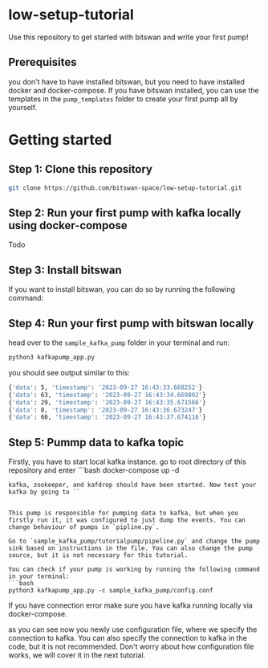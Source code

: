 # low-setup-tutorial
Use this repository to get started with bitswan and write your first pump!

## Prerequisites

you don't have to have installed bitswan, but you need to have installed docker and docker-compose. If you have bitswan installed, you can use the templates in the `pump_templates` folder to create your first pump all by yourself.


# Getting started

## Step 1: Clone this repository

```bash
git clone https://github.com/bitswan-space/low-setup-tutorial.git
```

## Step 2: Run your first pump with kafka locally using docker-compose
Todo

## Step 3: Install bitswan

If you want to install bitswan, you can do so by running the following command:


## Step 4: Run your first pump with bitswan locally

head over to the `sample_kafka_pump` folder in your terminal and run:
```bash
python3 kafkapump_app.py
```

you should see output similar to this:
```bash
{'data': 5, 'timestamp': '2023-09-27 16:43:33.668252'}
{'data': 63, 'timestamp': '2023-09-27 16:43:34.669802'}
{'data': 29, 'timestamp': '2023-09-27 16:43:35.671566'}
{'data': 8, 'timestamp': '2023-09-27 16:43:36.673247'}
{'data': 60, 'timestamp': '2023-09-27 16:43:37.674116'}
```
## Step 5: Pummp data to kafka topic

Firstly, you have to start local kafka instance. go to root directory of this repository and enter ```bash
docker-compose up -d
```
kafka, zookeeper, and kafdrop should have been started. Now test your kafka by going to ``


This pump is responsible for pumping data to kafka, but when you firstly run it, it was configured to just dump the events. You can change behaviour of pumps in `pipline.py`.

Go to `sample_kafka_pump/tutorialpump/pipeline.py` and change the pump sink based on instructions in the file. You can also change the pump source, but it is not necessary for this tutorial.

You can check if your pump is working by running the following command in your terminal:
```bash
python3 kafkapump_app.py -c sample_kafka_pump/config.conf
```

If you have connection error make sure you have kafka running locally via docker-compose.

as you can see now you newly use configuration file, where we specify the connection to kafka. You can also specify the connection to kafka in the code, but it is not recommended. Don't worry about how configuration file works, we will cover it in the next tutorial.


